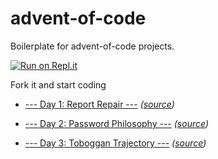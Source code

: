 # advent-of-code
Boilerplate for advent-of-code projects.

[![Run on Repl.it](https://repl.it/badge/github/rihdus-sandbox/advent-of-code)](https://repl.it/github/rihdus-sandbox/advent-of-code)

Fork it and start coding

- [--- Day 1: Report Repair ---](https://github.com/rihdus/advent-of-code/tree/main/2020/day-1) *([source](https://adventofcode.com/2020/day/1))*

- [--- Day 2: Password Philosophy ---](https://github.com/rihdus/advent-of-code/tree/main/2020/day-2) *([source](https://adventofcode.com/2020/day/2))*

- [--- Day 3: Toboggan Trajectory ---](https://github.com/rihdus/advent-of-code/tree/main/2020/day-3) *([source](https://adventofcode.com/2020/day/3))*
